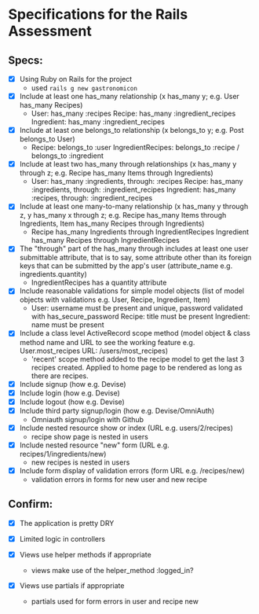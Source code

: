 # Specifications for the Rails Assessment

## Specs:
- [x] Using Ruby on Rails for the project
    -   used `rails g new gastronomicon`
- [x] Include at least one has_many relationship (x has_many y; e.g. User has_many Recipes) 
    -   User: has_many :recipes
        Recipe: has_many :ingredient_recipes
        Ingredient: has_many :ingredient_recipes
- [x] Include at least one belongs_to relationship (x belongs_to y; e.g. Post belongs_to User)
    -   Recipe: belongs_to :user
        IngredientRecipes: belongs_to :recipe / belongs_to :ingredient
- [x] Include at least two has_many through relationships (x has_many y through z; e.g. Recipe has_many Items through Ingredients)
    -   User: has_many :ingredients, through: :recipes
        Recipe: has_many :ingredients, through: :ingredient_recipes
        Ingredient: has_many :recipes, through: :ingredient_recipes
- [x] Include at least one many-to-many relationship (x has_many y through z, y has_many x through z; e.g. Recipe has_many Items through Ingredients, Item has_many Recipes through Ingredients)
    -   Recipe has_many Ingredients through IngredientRecipes
        Ingredient has_many Recipes through IngredientRecipes
- [x] The "through" part of the has_many through includes at least one user submittable attribute, that is to say, some attribute other than its foreign keys that can be submitted by the app's user (attribute_name e.g. ingredients.quantity)
    -   IngredientRecipes has a quantity attribute
- [x] Include reasonable validations for simple model objects (list of model objects with validations e.g. User, Recipe, Ingredient, Item)
    -   User: username must be present and unique, password validated with has_secure_password
        Recipe: title must be present
        Ingredient: name must be present
- [x] Include a class level ActiveRecord scope method (model object & class method name and URL to see the working feature e.g. User.most_recipes URL: /users/most_recipes)
    -   'recent' scope method added to the recipe model to get the last 3 recipes created. Applied to home page to be rendered as long as there are recipes.
- [x] Include signup (how e.g. Devise)
- [x] Include login (how e.g. Devise)
- [x] Include logout (how e.g. Devise)
- [x] Include third party signup/login (how e.g. Devise/OmniAuth)
    -  Omniauth signup/login with Github
- [x] Include nested resource show or index (URL e.g. users/2/recipes)
    -    recipe show page is nested in users
- [x] Include nested resource "new" form (URL e.g. recipes/1/ingredients/new)
    -   new recipes is nested in users
- [x] Include form display of validation errors (form URL e.g. /recipes/new)
    -   validation errors in forms for new user and new recipe
## Confirm:
- [x] The application is pretty DRY

- [x] Limited logic in controllers

- [x] Views use helper methods if appropriate
    - views make use of the helper_method :logged_in?
- [x] Views use partials if appropriate
    - partials used for form errors in user and recipe new